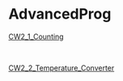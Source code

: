 # AdvancedProg
<p>
<a href="https://halilibrahimkozen.github.io/AdvancedProg/Counting.html.html" rel="nofollow">CW2_1_Counting</a>
</p>
<br>
<p>
<a href="https://halilibrahimkozen.github.io/AdvancedProg/converting.html" rel="nofollow">CW2_2_Temperature_Converter</a>
</p>


